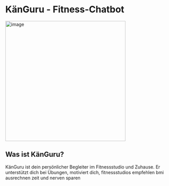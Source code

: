 # KänGuru - Fitness-Chatbot #
<img width="374" alt="image" src="https://user-images.githubusercontent.com/14870896/197331342-5fc573e2-c31b-4576-bc55-449a3ff89e04.png">

## Was ist KänGuru? ## 
KänGuru ist dein persönlicher Begleiter im Fitnessstudio und Zuhause. Er unterstützt dich bei Übungen, motiviert dich, 
fitnessstudios empfehlen
bmi ausrechnen
zeit und nerven sparen
